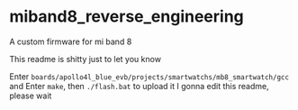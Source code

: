 # miband8_reverse_engineering
A custom firmware for mi band 8

This readme is shitty
just to let you know

Enter ``` boards/apollo4l_blue_evb/projects/smartwatchs/mb8_smartwatch/gcc ``` and Enter ``` make ```, then ``` ./flash.bat ``` to upload it
I gonna edit this readme, please wait